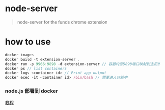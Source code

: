# node-server

> node-server for the funds chrome extension

# how to use

```javascript
docker images
docker build -t extension-server .
docker run -p 9966:9898 -d extension-server // 容器内部9898端口映射到主机的9966端口
docker ps // list containers
docker logs <container id> // Print app output
docker exec -it <container id> /bin/bash // 需要进入容器中
```

### node.js 部署到 docker

[教程](https://nodejs.org/en/docs/guides/nodejs-docker-webapp/)
